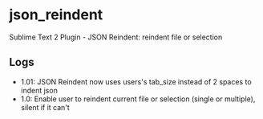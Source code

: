 json_reindent
=============

Sublime Text 2 Plugin - JSON Reindent: reindent file or selection


Logs
----

- 1.01: JSON Reindent now uses  users's tab_size instead of 2 spaces to indent json
- 1.0: Enable user to reindent current file or selection (single or multiple), silent if it can't
